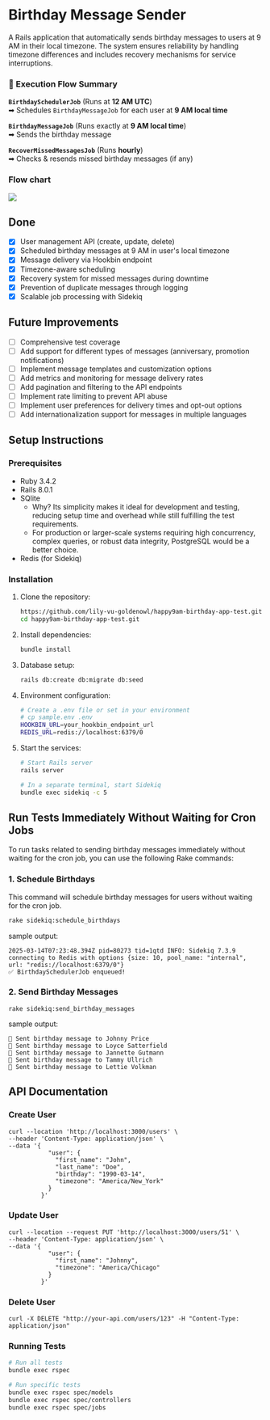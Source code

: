 # Birthday Message Sender

A Rails application that automatically sends birthday messages to users at 9 AM in their local timezone. The system ensures reliability by handling timezone differences and includes recovery mechanisms for service interruptions.
### 🚀 Execution Flow Summary

**`BirthdaySchedulerJob`** (Runs at **12 AM UTC**)  
➡ Schedules `BirthdayMessageJob` for each user at **9 AM local time**

**`BirthdayMessageJob`** (Runs exactly at **9 AM local time**)  
➡ Sends the birthday message

**`RecoverMissedMessagesJob`** (Runs **hourly**)  
➡ Checks & resends missed birthday messages (if any)

### Flow chart
[![](https://mermaid.ink/img/pako:eNqlVMt22jAQ_ZU53nRDEggPA6dNDzEhkISEQLJoDQthD9iNLaWSnMYF_r2yZBvaJKtqAZ7R3DuaOyNtLI_5aHWtNSfPATz05xTU6rkzSbhcwNHR2bZ22q1WoTeGxwdnC-fuechl4JN05gXoJxHyK7ZcGNy5BgwYByReAIlAvgXHLSKhgI5RCLJGBYTPS34GREInTxIxj0QgwxhzTifjhL47C318Cn_CfYJJtmd2-zpj7z38Fi7ctwlz1gvNOtg4AXpPEK4gNhH5eSKOxE9BIJUgmSL4ujO4gc73DcUWLt0L6i8O3bdsC0N3htQv6V5CAkPGnpYhzUOHOvNoL8pfmVdKO4qvElIkPEeMNOKyKPnKHbKERyk4nFHdIrh2p-ixF-TjUAj082rFvtzr9xpzsxkJU512fBKwzOXKVTiogzKp1Sh0uCkLHh_IcLNX53bjJJxr_VQvDOHZl3faVDDe7rF3RsOPpiWMY_RDIjFKF4fY7DST_xu2OzNsxpgUhjFFsjS3pDcZwaMSDMaEKuJYFWkisnXvZlvCYVRyFqnbYS6RowZK4snjs6_-tjAtj3kyRVGc-EfZL82kgX2MMEPMXIdQDyMoov1_wqeHR8_W7NCh9HxTRz4zKYzRCwgNRbwH64Ex_TTqwt1-0zgmHzPnkkPWxpCuYRCxX3t4fvf0b34bPqbKdXrLot-a4nUo8VbFipHHJPTVo7bJ3HNLBqpHc6urPn1ckSSSc2tOdyqUJJLNUupZ3RWJBFYszpJ1UFqJ7lY_JOoocel9JvQ7Y8qWPDGm1d1Yr1b3yG4dNxunjXanWbXtdrVpV6xUuevt6nHHrrU67XqrVm21O7uK9Vsz1I7rTbvRajRsu3XaqTcb9u4PO8q1Mw?type=png)](https://mermaid.live/edit#pako:eNqlVMt22jAQ_ZU53nRDEggPA6dNDzEhkISEQLJoDQthD9iNLaWSnMYF_r2yZBvaJKtqAZ7R3DuaOyNtLI_5aHWtNSfPATz05xTU6rkzSbhcwNHR2bZ22q1WoTeGxwdnC-fuechl4JN05gXoJxHyK7ZcGNy5BgwYByReAIlAvgXHLSKhgI5RCLJGBYTPS34GREInTxIxj0QgwxhzTifjhL47C318Cn_CfYJJtmd2-zpj7z38Fi7ctwlz1gvNOtg4AXpPEK4gNhH5eSKOxE9BIJUgmSL4ujO4gc73DcUWLt0L6i8O3bdsC0N3htQv6V5CAkPGnpYhzUOHOvNoL8pfmVdKO4qvElIkPEeMNOKyKPnKHbKERyk4nFHdIrh2p-ixF-TjUAj082rFvtzr9xpzsxkJU512fBKwzOXKVTiogzKp1Sh0uCkLHh_IcLNX53bjJJxr_VQvDOHZl3faVDDe7rF3RsOPpiWMY_RDIjFKF4fY7DST_xu2OzNsxpgUhjFFsjS3pDcZwaMSDMaEKuJYFWkisnXvZlvCYVRyFqnbYS6RowZK4snjs6_-tjAtj3kyRVGc-EfZL82kgX2MMEPMXIdQDyMoov1_wqeHR8_W7NCh9HxTRz4zKYzRCwgNRbwH64Ex_TTqwt1-0zgmHzPnkkPWxpCuYRCxX3t4fvf0b34bPqbKdXrLot-a4nUo8VbFipHHJPTVo7bJ3HNLBqpHc6urPn1ckSSSc2tOdyqUJJLNUupZ3RWJBFYszpJ1UFqJ7lY_JOoocel9JvQ7Y8qWPDGm1d1Yr1b3yG4dNxunjXanWbXtdrVpV6xUuevt6nHHrrU67XqrVm21O7uK9Vsz1I7rTbvRajRsu3XaqTcb9u4PO8q1Mw)

## Done

- [x] User management API (create, update, delete)
- [x] Scheduled birthday messages at 9 AM in user's local timezone
- [x] Message delivery via Hookbin endpoint
- [x] Timezone-aware scheduling
- [x] Recovery system for missed messages during downtime
- [x] Prevention of duplicate messages through logging
- [x] Scalable job processing with Sidekiq
## Future Improvements
- [ ] Comprehensive test coverage
- [ ] Add support for different types of messages (anniversary, promotion notifications)
- [ ] Implement message templates and customization options
- [ ] Add metrics and monitoring for message delivery rates
- [ ] Add pagination and filtering to the API endpoints
- [ ] Implement rate limiting to prevent API abuse
- [ ] Implement user preferences for delivery times and opt-out options
- [ ] Add internationalization support for messages in multiple languages

## Setup Instructions

### Prerequisites
- Ruby 3.4.2
- Rails 8.0.1
- SQlite
   - Why? Its simplicity makes it ideal for development and testing, reducing setup time and overhead while still fulfilling the test requirements.
   - For production or larger-scale systems requiring high concurrency, complex queries, or robust data integrity, PostgreSQL would be a better choice.
- Redis (for Sidekiq)

### Installation

1. Clone the repository:
   ```bash
   https://github.com/lily-vu-goldenowl/happy9am-birthday-app-test.git
   cd happy9am-birthday-app-test.git
   ```

2. Install dependencies:
   ```bash
   bundle install
   ```

3. Database setup:
   ```bash
   rails db:create db:migrate db:seed
   ```

4. Environment configuration:
   ```bash
   # Create a .env file or set in your environment
   # cp sample.env .env
   HOOKBIN_URL=your_hookbin_endpoint_url
   REDIS_URL=redis://localhost:6379/0
   ```

5. Start the services:
   ```bash
   # Start Rails server
   rails server

   # In a separate terminal, start Sidekiq
   bundle exec sidekiq -c 5
   ```
## Run Tests Immediately Without Waiting for Cron Jobs

To run tasks related to sending birthday messages immediately without waiting for the cron job, you can use the following Rake commands:

### 1. Schedule Birthdays
This command will schedule birthday messages for users without waiting for the cron job.

```bash
rake sidekiq:schedule_birthdays
```
sample output:
```log
2025-03-14T07:23:48.394Z pid=80273 tid=1qtd INFO: Sidekiq 7.3.9 connecting to Redis with options {size: 10, pool_name: "internal", url: "redis://localhost:6379/0"}
✅ BirthdaySchedulerJob enqueued!
```
### 2. Send Birthday Messages
```log
rake sidekiq:send_birthday_messages
```

sample output:
```
🎉 Sent birthday message to Johnny Price
🎉 Sent birthday message to Loyce Satterfield
🎉 Sent birthday message to Jannette Gutmann
🎉 Sent birthday message to Tammy Ullrich
🎉 Sent birthday message to Lettie Volkman
```



## API Documentation

### Create User
```shell
curl --location 'http://localhost:3000/users' \
--header 'Content-Type: application/json' \
--data '{
           "user": {
             "first_name": "John",
             "last_name": "Doe",
             "birthday": "1990-03-14",
             "timezone": "America/New_York"
           }
         }'
```

### Update User
```
curl --location --request PUT 'http://localhost:3000/users/51' \
--header 'Content-Type: application/json' \
--data '{
           "user": {
             "first_name": "Johnny",
             "timezone": "America/Chicago"
           }
         }'
```

### Delete User
```
curl -X DELETE "http://your-api.com/users/123" -H "Content-Type: application/json"
```



### Running Tests

```bash
# Run all tests
bundle exec rspec

# Run specific tests
bundle exec rspec spec/models
bundle exec rspec spec/controllers
bundle exec rspec spec/jobs
```